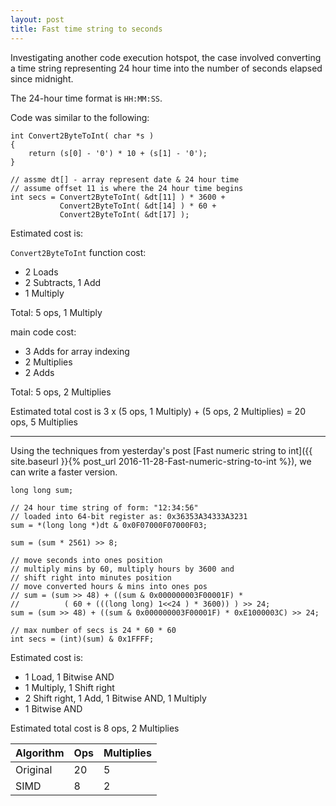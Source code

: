 ```yaml
---
layout: post
title: Fast time string to seconds
---
```


Investigating another code execution hotspot, the case involved converting a time string representing 24 hour time into the number of seconds elapsed since midnight.

The 24-hour time format is `HH:MM:SS`.

Code was similar to the following:

```
int Convert2ByteToInt( char *s )
{
    return (s[0] - '0') * 10 + (s[1] - '0');
}

// assme dt[] - array represent date & 24 hour time
// assume offset 11 is where the 24 hour time begins
int secs = Convert2ByteToInt( &dt[11] ) * 3600 + 
           Convert2ByteToInt( &dt[14] ) * 60 + 
           Convert2ByteToInt( &dt[17] );
```

Estimated cost is:

`Convert2ByteToInt` function cost:

- 2 Loads
- 2 Subtracts, 1 Add
- 1 Multiply

Total: 5 ops, 1 Multiply

main code cost:

- 3 Adds for array indexing
- 2 Multiplies
- 2 Adds
 
Total: 5 ops, 2 Multiplies
 
Estimated total cost is 3 x (5 ops, 1 Multiply) + (5 ops, 2 Multiplies) = 20 ops, 5 Multiplies

----

Using the techniques from yesterday's post [Fast numeric string to int]({{ site.baseurl }}{% post_url 2016-11-28-Fast-numeric-string-to-int %}), we can write a faster version.

```
long long sum;

// 24 hour time string of form: "12:34:56"
// loaded into 64-bit register as: 0x36353A34333A3231
sum = *(long long *)dt & 0x0F07000F07000F03;

sum = (sum * 2561) >> 8;

// move seconds into ones position
// multiply mins by 60, multiply hours by 3600 and
// shift right into minutes position
// move converted hours & mins into ones pos
// sum = (sum >> 48) + ((sum & 0x000000003F00001F) * 
//          ( 60 + (((long long) 1<<24 ) * 3600)) ) >> 24;
sum = (sum >> 48) + ((sum & 0x000000003F00001F) * 0xE1000003C) >> 24;

// max number of secs is 24 * 60 * 60
int secs = (int)(sum) & 0x1FFFF;
```

Estimated cost is:

- 1 Load, 1 Bitwise AND
- 1 Multiply, 1 Shift right
- 2 Shift right, 1 Add, 1 Bitwise AND, 1 Multiply
- 1 Bitwise AND

Estimated total cost is 8 ops, 2 Multiplies

Algorithm     | Ops | Multiplies
--------------|-----|-----------
Original      | 20  |    5
SIMD          |  8  |    2

